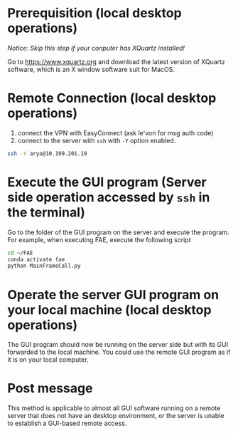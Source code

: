 # Prerequisition (local desktop operations)

*Notice: Skip this step if your conputer has XQuartz installed!*

Go to https://www.xquartz.org and download the latest version of XQuartz software, which is an X window software suit for MacOS.

# Remote Connection (local desktop operations)
1. connect the VPN with EasyConnect (ask le'von for msg auth code)
2. connect to the server with `ssh` with `-Y` option enabled.
```bash
ssh -Y arya@10.199.201.19
```

# Execute the GUI program (Server side operation accessed by `ssh` in the terminal)
Go to the folder of the GUI program on the server and execute the program.
For example, when executing FAE, execute the following script
```bash
cd ~/FAE
conda activate fae
python MainFrameCall.py
```

# Operate the server GUI program on your local machine (local desktop operations)
The GUI program should now be running on the server side but with its GUI forwarded to the local machine. You could use the remote GUI program as if it is on your local computer. 

# Post message
This method is applicable to almost all GUI software running on a remote server that does not have an desktop environment, or the server is unable to establish a GUI-based remote access.
